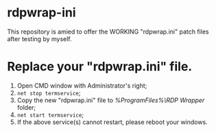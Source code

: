 # rdpwrap-ini
This repository is amied to offer the WORKING "rdpwrap.ini" patch files after testing by myself.

# Replace your "rdpwrap.ini" file.
1. Open CMD window with Administrator's right; 
2. `net stop termservice`; 
3. Copy the new "rdpwrap.ini" file to *%ProgramFiles%\RDP Wrapper* folder; 
4. `net start termservice`; 
5. If the above service(s) cannot restart, please reboot your windows.

